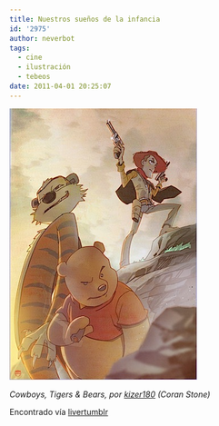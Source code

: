 ```yaml
---
title: Nuestros sueños de la infancia
id: '2975'
author: neverbot
tags:
  - cine
  - ilustración
  - tebeos
date: 2011-04-01 20:25:07
---
```


![201104012022.jpg](./nuestros-suenos-de-la-infancia/201104012022.jpg)  

_Cowboys, Tigers & Bears, por_ [_kizer180_](http://kizer180.deviantart.com/#/d3cj96u) _(Coran Stone)_

Encontrado vía [livertumblr](http://livercake.tumblr.com/post/4186305000/zombieirish-steamboatwillie-cowboys-tigers)